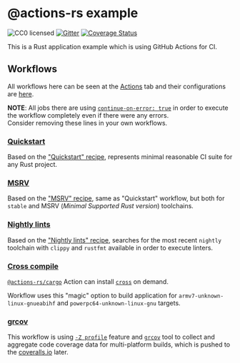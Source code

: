 # @actions-rs example

![CC0 licensed](https://img.shields.io/github/license/actions-rs/example)
[![Gitter](https://badges.gitter.im/actions-rs/community.svg)](https://gitter.im/actions-rs/community)
[![Coverage Status](https://coveralls.io/repos/github/actions-rs/example/badge.svg?branch=master)](https://coveralls.io/github/actions-rs/example?branch=master)

This is a Rust application example which is using GitHub Actions for CI.

## Workflows

All workflows here can be seen at the [Actions](https://github.com/actions-rs/example/actions) tab
and their configurations are [here](https://github.com/actions-rs/example/tree/master/.github/workflows).

**NOTE**: All jobs there are using [`continue-on-error: true`](https://help.github.com/en/articles/workflow-syntax-for-github-actions#jobsjob_idstepscontinue-on-error)
in order to execute the workflow completely even if there were any errors.\
Consider removing these lines in your own workflows.

### [Quickstart](https://github.com/actions-rs/example/blob/master/.github/workflows/quickstart.yml)

Based on the ["Quickstart" recipe](https://github.com/actions-rs/meta/blob/master/recipes/quickstart.md),
represents minimal reasonable CI suite for any Rust project.

### [MSRV](https://github.com/actions-rs/example/blob/master/.github/workflows/msrv.yml)

Based on the ["MSRV" recipe](https://github.com/actions-rs/meta/blob/master/recipes/msrv.md),
same as "Quickstart" workflow, but both for `stable` and MSRV (*Minimal Supported Rust version*) toolchains.

### [Nightly lints](https://github.com/actions-rs/example/blob/master/.github/workflows/nightly_lints.yml)

Based on the ["Nightly lints" recipe](https://github.com/actions-rs/meta/blob/master/recipes/nightly-lints.md),
searches for the most recent `nightly` toolchain with `clippy` and `rustfmt` available
in order to execute linters.

### [Cross compile](https://github.com/actions-rs/example/blob/master/.github/workflows/cross_compile.yml)

[`@actions-rs/cargo`](https://github.com/actions-rs/cargo) Action
can install [`cross`](https://github.com/rust-embedded/cross) on demand.

Workflow uses this "magic" option to build application for `armv7-unknown-linux-gnueabihf` and `powerpc64-unknown-linux-gnu` targets.

### [grcov](https://github.com/actions-rs/example/blob/master/.github/workflows/grcov.yml)

This workflow is using [`-Z profile`](https://github.com/rust-lang/rust/issues/42524) feature
and [`grcov`](https://github.com/mozilla/grcov) tool
to collect and aggregate code coverage data for multi-platform builds,
which is pushed to the [coveralls.io](https://coveralls.io/github/actions-rs/example) later.
